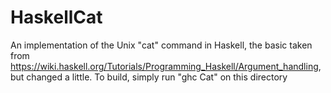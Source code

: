 # HaskellCat
An implementation of the Unix "cat" command in Haskell, the basic taken from https://wiki.haskell.org/Tutorials/Programming_Haskell/Argument_handling, but changed a little.
To build, simply run "ghc Cat" on this directory